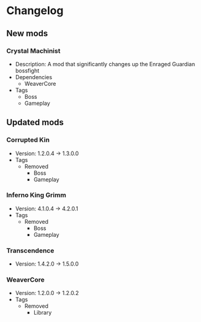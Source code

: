 # Changelog


## New mods

### Crystal Machinist

- Description: A mod that significantly changes up the Enraged Guardian bossfight
- Dependencies
  + WeaverCore
- Tags
  + Boss
  + Gameplay


## Updated mods

### Corrupted Kin

- Version: 1.2.0.4 -> 1.3.0.0
- Tags
  + Removed
    - Boss
    - Gameplay

### Inferno King Grimm

- Version: 4.1.0.4 -> 4.2.0.1
- Tags
  + Removed
    - Boss
    - Gameplay

### Transcendence

- Version: 1.4.2.0 -> 1.5.0.0

### WeaverCore

- Version: 1.2.0.0 -> 1.2.0.2
- Tags
  + Removed
    - Library

